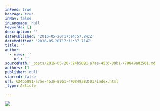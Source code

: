 ```yaml
---
inFeed: true
hasPage: true
inNav: false
inLanguage: null
keywords: []
description: ''
datePublished: '2016-05-20T17:24:57.842Z'
dateModified: '2016-05-20T17:12:37.714Z'
title: ''
author:
  - name: ''
    url: ''
sourcePath: _posts/2016-05-20-624b5091-a7ae-4536-89b1-470849a83501.md
authors: []
publisher: null
starred: false
url: 624b5091-a7ae-4536-89b1-470849a83501/index.html
_type: Article

---
```

![](https://s3-us-west-2.amazonaws.com/the-grid-img/p/5c8961487f17863ca6852987014f7ed5df53dc3b.png)